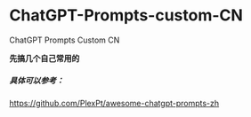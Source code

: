 # ChatGPT-Prompts-custom-CN
ChatGPT Prompts Custom CN

**先搞几个自己常用的**

##### 具体可以参考：
https://github.com/PlexPt/awesome-chatgpt-prompts-zh
